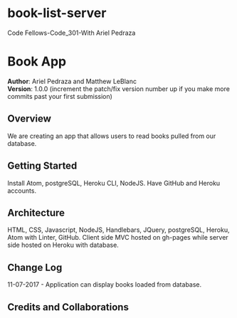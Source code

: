 # book-list-server
Code Fellows-Code_301-With Ariel Pedraza

# Book App

**Author**: Ariel Pedraza and Matthew LeBlanc </br>
**Version**: 1.0.0 (increment the patch/fix version number up if you make more commits past your first submission)

## Overview
We are creating an app that allows users to read books pulled from our database.

## Getting Started
Install Atom, postgreSQL, Heroku CLI, NodeJS. Have GitHub and Heroku accounts.

## Architecture
HTML, CSS, Javascript, NodeJS, Handlebars, JQuery, postgreSQL, Heroku, Atom with Linter, GitHub.
Client side MVC hosted on gh-pages while server side hosted on Heroku with database.

## Change Log
11-07-2017 - Application can display books loaded from database.

## Credits and Collaborations
